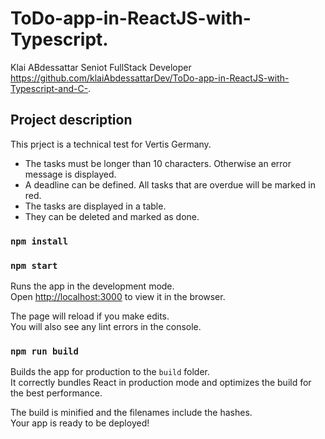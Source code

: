 # ToDo-app-in-ReactJS-with-Typescript.
Klai ABdessattar Seniot FullStack Developer 
https://github.com/klaiAbdessattarDev/ToDo-app-in-ReactJS-with-Typescript-and-C-.
## Project description 
This prject is a technical test for Vertis Germany.
- The tasks must be longer than 10 characters. Otherwise an error message is displayed.
- A deadline can be defined. All tasks that are overdue will be marked in red.
- The tasks are displayed in a table.
- They can be deleted and marked as done.


### `npm install`
### `npm start`

Runs the app in the development mode.\
Open [http://localhost:3000](http://localhost:3000) to view it in the browser.

The page will reload if you make edits.\
You will also see any lint errors in the console.

### `npm run build`

Builds the app for production to the `build` folder.\
It correctly bundles React in production mode and optimizes the build for the best performance.

The build is minified and the filenames include the hashes.\
Your app is ready to be deployed!


